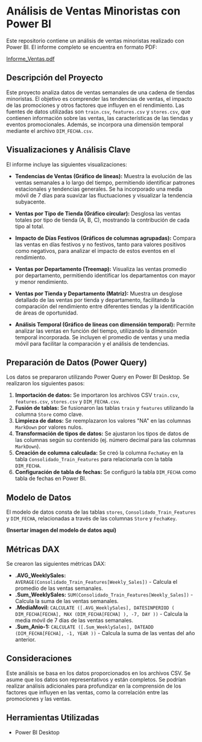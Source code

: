 # Análisis de Ventas Minoristas con Power BI

Este repositorio contiene un análisis de ventas minoristas realizado con Power BI.  El informe completo se encuentra en formato PDF:

[Informe_Ventas.pdf](Informe_Ventas.pdf)


## Descripción del Proyecto

Este proyecto analiza datos de ventas semanales de una cadena de tiendas minoristas. El objetivo es comprender las tendencias de ventas, el impacto de las promociones y otros factores que influyen en el rendimiento.  Las fuentes de datos utilizadas son `train.csv`, `features.csv` y `stores.csv`, que contienen información sobre las ventas, las características de las tiendas y eventos promocionales.  Además, se incorpora una dimensión temporal mediante el archivo `DIM_FECHA.csv`.

## Visualizaciones y Análisis Clave

El informe incluye las siguientes visualizaciones:

* **Tendencias de Ventas (Gráfico de líneas):** Muestra la evolución de las ventas semanales a lo largo del tiempo, permitiendo identificar patrones estacionales y tendencias generales.  Se ha incorporado una media móvil de 7 días para suavizar las fluctuaciones y visualizar la tendencia subyacente.

* **Ventas por Tipo de Tienda (Gráfico circular):**  Desglosa las ventas totales por tipo de tienda (A, B, C), mostrando la contribución de cada tipo al total.

* **Impacto de Días Festivos (Gráficos de columnas agrupadas):**  Compara las ventas en días festivos y no festivos, tanto para valores positivos como negativos, para analizar el impacto de estos eventos en el rendimiento.

* **Ventas por Departamento (Treemap):**  Visualiza las ventas promedio por departamento, permitiendo identificar los departamentos con mayor y menor rendimiento.

* **Ventas por Tienda y Departamento (Matriz):** Muestra un desglose detallado de las ventas por tienda y departamento, facilitando la comparación del rendimiento entre diferentes tiendas y la identificación de áreas de oportunidad.

* **Análisis Temporal (Gráfico de líneas con dimensión temporal):**  Permite analizar las ventas en función del tiempo, utilizando la dimensión temporal incorporada. Se incluyen el promedio de ventas y una media móvil para facilitar la comparación y el análisis de tendencias.

## Preparación de Datos (Power Query)

Los datos se prepararon utilizando Power Query en Power BI Desktop. Se realizaron los siguientes pasos:

1. **Importación de datos:** Se importaron los archivos CSV `train.csv`, `features.csv`, `stores.csv` y `DIM_FECHA.csv`.
2. **Fusión de tablas:** Se fusionaron las tablas `train` y `features` utilizando la columna `Store` como clave.
3. **Limpieza de datos:** Se reemplazaron los valores "NA" en las columnas `MarkDown` por valores nulos.
4. **Transformación de tipos de datos:**  Se ajustaron los tipos de datos de las columnas según su contenido (ej. número decimal para las columnas `MarkDown`).
5. **Creación de columna calculada:** Se creó la columna `FechaKey` en la tabla `Consolidado_Train_Features` para relacionarla con la tabla `DIM_FECHA`.
6. **Configuración de tabla de fechas:** Se configuró la tabla `DIM_FECHA` como tabla de fechas en Power BI.


## Modelo de Datos

El modelo de datos consta de las tablas `stores`, `Consolidado_Train_Features` y `DIM_FECHA`, relacionadas a través de las columnas `Store` y `FechaKey`.


**(Insertar imagen del modelo de datos aquí)**


## Métricas DAX

Se crearon las siguientes métricas DAX:

* **.AVG_WeeklySales:**  `AVERAGE(Consolidado_Train_Features[Weekly_Sales])` - Calcula el promedio de las ventas semanales.
* **.Sum_WeeklySales:** `SUM(Consolidado_Train_Features[Weekly_Sales])` - Calcula la suma de las ventas semanales.
* **.MediaMovil:** `CALCULATE ([.AVG_WeeklySales], DATESINPERIOD ( DIM_FECHA[FECHA], MAX (DIM_FECHA[FECHA] ), -7, DAY ))` - Calcula la media móvil de 7 días de las ventas semanales.
* **.Sum_Anio-1:** `CALCULATE ([.Sum_WeeklySales], DATEADD (DIM_FECHA[FECHA], -1, YEAR ))` - Calcula la suma de las ventas del año anterior.


## Consideraciones

Este análisis se basa en los datos proporcionados en los archivos CSV.  Se asume que los datos son representativos y están completos.  Se podrían realizar análisis adicionales para profundizar en la comprensión de los factores que influyen en las ventas, como la correlación entre las promociones y las ventas.


## Herramientas Utilizadas

* Power BI Desktop